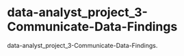 # data-analyst_project_3-Communicate-Data-Findings
 data-analyst_project_3-Communicate-Data-Findings.
